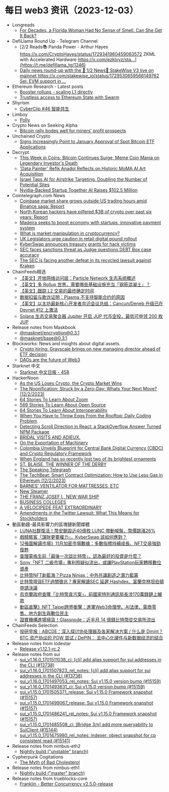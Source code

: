 # 每日 web3 资讯（2023-12-03）

- Longreads
  - [For Decades, a Florida Woman Had No Sense of Smell. Can She Get It Back?](https://longreads.com/2023/12/01/for-decades-a-florida-woman-had-no-sense-of-smell-can-she-get-it-back/)
- DefiLlama Round Up - Telegram Channel
  - [2/2 Reads📚 Panda Power - Arthur Hayes https://x.com/CryptoHayes/status/1729341960459063572 ZKML with Accelerated Hardware https://x.com/ezklxyz/sta...](https://t.me/defillama_tg/1246)
  - [Daily news round-up with the 🦙 1/2 News📰 StakeWise V3 live on mainnet https://x.com/stakewise_io/status/1729530659566149762 Sei: EVM support in ...](https://t.me/defillama_tg/1245)
- Ethereum Research - Latest posts
  - [Booster rollups - scaling L1 directly](https://ethresear.ch/t/booster-rollups-scaling-l1-directly/17125/9)
  - [Trustless access to Ethereum State with Swarm](https://ethresear.ch/t/trustless-access-to-ethereum-state-with-swarm/17350/15)
- Shyrism
  - [CyberClip #46 智能共生](https://shyrz.me/cyberclip-46-intelligent-symbiosis/)
- Limboy
  - [Polly](https://limboy.me/posts/polly/)
- Crypto News on Seeking Alpha
  - [Bitcoin rally bodes well for miners’ profit prospects](https://seekingalpha.com/news/4042405-bitcoin-rally-bodes-well-for-miners-profit-prospects?utm_source=feed_news_crypto&utm_medium=referral&feed_item_type=news)
- Unchained Crypto
  - [Signs Increasingly Point to January Approval of Spot Bitcoin ETF Applications](https://unchainedcrypto.com/signs-point-increasingly-to-january-approval-of-spot-bitcoin-etf-applications/)
- Decrypt
  - [This Week in Coins: Bitcoin Continues Surge, Meme Coin Mania on Legendary Investor's Death](https://decrypt.co/208338/this-week-in-coins-bitcoin-continues-surge-meme-coin-mania-on-legendary-investors-death)
  - ['Data Painter' Refik Anadol Reflects on Historic MoMA AI Art Acquisition](https://decrypt.co/208340/data-painter-refik-anadol-reflects-historic-moma-ai-art-acquisition)
  - [Israel Taps AI for Airstrike Targeting, Doubling the Number of Potential Sites](https://decrypt.co/208388/israel-idf-ai-targeting)
  - [Nvidia-Backed Startup Together AI Raises $102.5 Million](https://decrypt.co/208382/nvidia-backed-startup-together-ai-raises-102-5-million)
- Cointelegraph.com News
  - [Coinbase market share grows outside US trading hours amid Binance saga: Report](https://cointelegraph.com/news/coinbase-market-share-binance-settlement)
  - [North Korean hackers have pilfered $3B of crypto over past six years: Report](https://cointelegraph.com/news/north-korean-hackers-stolen-crypto)
  - [Madeira seeks to boost economy with startups, innovative payment system](https://cointelegraph.com/news/madeira-boost-economy-startups-payment-system)
  - [What is market manipulation in cryptocurrency?](https://cointelegraph.com/explained/what-is-market-manipulation-in-cryptocurrency)
  - [UK Legislators urge caution in retail digital pound rollout](https://cointelegraph.com/news/uk-legislators-urge-caution-in-retail-digital-pound-rollout)
  - [KyberSwap announces treasury grants for hack victims](https://cointelegraph.com/news/kyberswap-announces-treasury-grants-for-hack-victims)
  - [SEC faces sanctions threat as Judge questions DEBT Box case accuracy](https://cointelegraph.com/news/sec-faces-sanctions-threat-as-judge-questions-debt-box-case-accuracy)
  - [The SEC is facing another defeat in its recycled lawsuit against Kraken](https://cointelegraph.com/news/sec-facing-defeat-lawsuit-against-kraken)
- ChainFeeds精选
  - [【英文】开放网络访问层：Particle Network 生态系统概述](https://blog.particle.network/full-ecosystem-overview/)
  - [【英文】多 Rollup 世界，需要哪些基础设施充当「钢筋混凝土」？](https://mirror.xyz/sevenxventures.eth/iQ7i5BQLtDDqm9UROTyNLUMEtMkP3NbE5HoUSxORbLg)
  - [【英文】跟踪 L2 交易的最终确定时间](https://medium.com/l2beat/tracking-time-to-finality-of-l2-transactions-051d32f5d5ba)
  - [数据扣留与欺诈证明：Plasma 不支持智能合约的原因](https://mp.weixin.qq.com/s/oOPZqIoi2p6sCxBdfUP4eA)
  - [【英文】以太坊最新核心开发者共识会议总结：Cancun/Deneb 升级已在 Devnet #12 上激活](https://www.galaxy.com/insights/research/ethereum-all-core-developers-consensus-call-123/)
  - [Solana 生态交易聚合器 Jupiter 开启 JUP 代币空投，最低可申领 200 枚 JUP](https://twitter.com/JupiterExchange/status/1730656225959047446)
- Release notes from Maskbook
  - [@masknet/encryption@0.3.1](https://github.com/DimensionDev/Maskbook/releases/tag/%40masknet%2Fencryption%400.3.1)
  - [@masknet/base@0.3.1](https://github.com/DimensionDev/Maskbook/releases/tag/%40masknet%2Fbase%400.3.1)
- Blockworks: News and insights about digital assets.
  - [Crypto hiring: Grayscale brings on new managing director ahead of ETF decision](https://blockworks.co/news/grayscale-hires-managing-director)
  - [DAOs are the future of Web3](https://blockworks.co/news/daos-web3-future)
- Starknet 中文
  - [Starknet 中文日报 - 458](https://starknetzh.substack.com/p/starknet-458)
- HackerNoon
  - [As the US Loses Crypto, the Crypto Market Wins](https://hackernoon.com/as-the-us-loses-crypto-the-crypto-market-wins?source=rss)
  - [The Noonification: Struck by a Zero-Day: Whats Your Next Move? (12/2/2023)](https://hackernoon.com/12-2-2023-noonification?source=rss)
  - [64 Stories To Learn About Zoom](https://hackernoon.com/64-stories-to-learn-about-zoom?source=rss)
  - [569 Stories To Learn About Open Source](https://hackernoon.com/569-stories-to-learn-about-open-source?source=rss)
  - [64 Stories To Learn About Interoperability](https://hackernoon.com/64-stories-to-learn-about-interoperability?source=rss)
  - [When You Have to Throw Eggs From the Rooftop: Daily Coding Problem](https://hackernoon.com/when-you-have-to-throw-eggs-from-the-rooftop-daily-coding-problem?source=rss)
  - [Detecting Scroll Direction in React: a StackOverflow Answer Turned NPM Package](https://hackernoon.com/detecting-scroll-direction-in-react-a-stackoverflow-answer-turned-npm-package?source=rss)
  - [BRIDAL VISITS AND ADIEUX.](https://hackernoon.com/bridal-visits-and-adieux?source=rss)
  - [On the Exportation of Machinery](https://hackernoon.com/on-the-exportation-of-machinery?source=rss)
  - [Colombia Unveils Blueprint for Central Bank Digital Currency (CBDC) and Crypto Regulatory Framework](https://hackernoon.com/colombia-unveils-blueprint-for-central-bank-digital-currency-cbdc-and-crypto-regulatory-framework?source=rss)
  - [When England has so recently lost two of its brightest ornaments](https://hackernoon.com/when-england-has-so-recently-lost-two-of-its-brightest-ornaments?source=rss)
  - [ST. BLAISE, THE WINNER OF THE DERBY](https://hackernoon.com/st-blaise-the-winner-of-the-derby?source=rss)
  - [The Speaking Telegraph](https://hackernoon.com/the-speaking-telegraph?source=rss)
  - [The TechBeat: Smart Contract Optimization: How to Use Less Gas in Ethereum (12/2/2023)](https://hackernoon.com/12-2-2023-techbeat?source=rss)
  - [BARNES' VENTILATOR FOR MATTRESSES, ETC](https://hackernoon.com/barnes-ventilator-for-mattresses-etc?source=rss)
  - [New Steamer](https://hackernoon.com/new-steamer?source=rss)
  - [THE FRANZ JOSEF I., NEW WAR SHIP](https://hackernoon.com/the-franz-josef-i-new-war-ship?source=rss)
  - [BUSINESS COLLEGES](https://hackernoon.com/business-colleges?source=rss)
  - [A VELOCIPEDE FEAT EXTRAORDINARY](https://hackernoon.com/a-velocipede-feat-extraordinary?source=rss)
  - [Amendments in the Twitter Lawsuit: What This Means for Stockholders](https://hackernoon.com/amendments-in-the-twitter-lawsuit-what-this-means-for-stockholders?source=rss)
- 動區動趨-最具影響力的區塊鏈新聞媒體
  - [LUNA社群復活！幣安銷毀近40億枚 LUNC 帶動喊盤，幣價跳漲26%](https://www.blocktempo.com/binance-burns-4-billion-terra-lunc-soars-26/)
  - [戲精駭客「謀財更要權力」，KyberSwap 該如何應對？](https://www.blocktempo.com/kyberswap-hackers-not-only-demand-crypto-assets-but-also-protocol-control/)
  - [12張圖解讀市場》11月加密市場數據：多數指標持續成長、NFT交易強勁復甦](https://www.blocktempo.com/november-crypto-market-data-shows-bullish-signs/)
  - [查理蒙格生前「最後一次談比特幣」，認為最好的投資是什麼？](https://www.blocktempo.com/munger-talks-about-btc-for-the-last-time-before-his-death/)
  - [Sony「NFT 二級市場」專利照疑似流出，或讓PlayStation玩家轉移數位資產](https://www.blocktempo.com/sony-microsoft-into-blockchain-could-make-it-become-popular-sony-would-let-playstation-trasfer-digtal-assest/)
  - [比特幣NFT新藍海？Pizza Ninjas：中外共識創造之潛力藍籌](https://www.blocktempo.com/bitcoin-nft-blue-sea-pizza-ninjas-chinese-foreign-consensus-potential-nft-bluechip/)
  - [比特幣現貨ETF過關徵兆？專家解讀SEC 延遲 Hashdex、富蘭克林坦伯頓申請決議](https://www.blocktempo.com/decision-to-postpone-the-franklin-hashdex-bitcoin-etf/)
  - [烏克蘭政府查獲「比特幣貪污案」，前國家特別通訊局長涉170萬鎂鏈上贓款](https://www.blocktempo.com/ukrainian-government-seizes-1-5-million-in-cryptocurrency/)
  - [動區直擊》NFT Taipei跨界衝擊：進軍Web3命理學、AI法律、電商零售、地方創生與數位民主](https://www.blocktempo.com/2023-nft-taipei-2nd-day-review/)
  - [證實機構進場掃貨！Glassnode：近半月 14 億鎂比特幣從交易所流出](https://www.blocktempo.com/glassnode-1-4-billion-bitcoins-have-flowed-out-of-exchanges-since-november-17/)
- ChainFeeds Selection
  - [投研早报｜ABCDE：深入探讨协处理器及各家解决方案 / 什么是 Dmint？BTC 资产协议的 POW 尝试 / DePIN： 去中心化硬件与新数据经济的结合](https://substack.chainfeeds.xyz/p/abcde-dmintbtc-pow-depin)
- Release notes from lodestar
  - [Release v1.12.1-rc.2](https://github.com/ChainSafe/lodestar/releases/tag/v1.12.1-rc.2)
- Release notes from sui
  - [sui_v1.16.0_1701511038_ci: [cli] add alias support for sui addresses in the CLI (#13738)](https://github.com/MystenLabs/sui/releases/tag/sui_v1.16.0_1701511038_ci)
  - [sui_v1.16.0_1701507823_rel_notes: [cli] add alias support for sui addresses in the CLI (#13738)](https://github.com/MystenLabs/sui/releases/tag/sui_v1.16.0_1701507823_rel_notes)
  - [sui_v1.16.0_1701497053_rel_notes: Sui v1.15.0 version bump (#15159)](https://github.com/MystenLabs/sui/releases/tag/sui_v1.16.0_1701497053_rel_notes)
  - [sui_v1.16.0_1701493631_ci: Sui v1.15.0 version bump (#15159)](https://github.com/MystenLabs/sui/releases/tag/sui_v1.16.0_1701493631_ci)
  - [sui_v1.15.0_1701505371_release: Sui v1.15.0 Framework snapshot (#15157)](https://github.com/MystenLabs/sui/releases/tag/sui_v1.15.0_1701505371_release)
  - [sui_v1.15.0_1701499067_release: Sui v1.15.0 Framework snapshot (#15157)](https://github.com/MystenLabs/sui/releases/tag/sui_v1.15.0_1701499067_release)
  - [sui_v1.15.0_1701486241_rel_notes: Sui v1.15.0 Framework snapshot (#15157)](https://github.com/MystenLabs/sui/releases/tag/sui_v1.15.0_1701486241_rel_notes)
  - [sui_v1.15.0_1701485508_ci: [Bridge 3/n] add more queryability to SuiClient (#15144)](https://github.com/MystenLabs/sui/releases/tag/sui_v1.15.0_1701485508_ci)
  - [sui_v1.15.0_1701475980_rel_notes: indexer: object snapshot for cp consistent read (#15141)](https://github.com/MystenLabs/sui/releases/tag/sui_v1.15.0_1701475980_rel_notes)
- Release notes from nimbus-eth2
  - [Nightly build ("unstable" branch)](https://github.com/status-im/nimbus-eth2/releases/tag/nightly)
- Cypherpunk Cogitations
  - [The Myth of Bad Cholesterol](https://blog.lopp.net/the-myth-of-bad-cholesterol/)
- Release notes from nimbus-eth1
  - [Nightly build ("master" branch)](https://github.com/status-im/nimbus-eth1/releases/tag/nightly)
- Release notes from trueblocks-core
  - [Franklin - Better Concurrency v2.5.0-release](https://github.com/TrueBlocks/trueblocks-core/releases/tag/v2.5.0-release)
